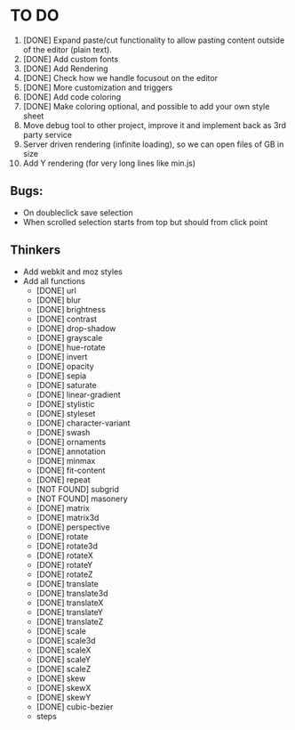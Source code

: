 # TO DO

1. [DONE] Expand paste/cut functionality to allow pasting content outside of the editor (plain text).
2. [DONE] Add custom fonts
3. [DONE] Add Rendering
4. [DONE] Check how we handle focusout on the editor
5. [DONE] More customization and triggers
6. [DONE] Add code coloring
7. [DONE] Make coloring optional, and possible to add your own style sheet
8. Move debug tool to other project, improve it and implement back as 3rd party service
9. Server driven rendering (infinite loading), so we can open files of GB in size
10. Add Y rendering (for very long lines like min.js)


## Bugs:

- On doubleclick save selection
- When scrolled selection starts from top but should from click point

## Thinkers

- Add webkit and moz styles
- Add all functions
  - [DONE] url
  - [DONE] blur
  - [DONE] brightness
  - [DONE] contrast
  - [DONE] drop-shadow
  - [DONE] grayscale
  - [DONE] hue-rotate
  - [DONE] invert
  - [DONE] opacity
  - [DONE] sepia
  - [DONE] saturate
  - [DONE] linear-gradient
  - [DONE] stylistic
  - [DONE] styleset
  - [DONE] character-variant
  - [DONE] swash
  - [DONE] ornaments
  - [DONE] annotation
  - [DONE] minmax
  - [DONE] fit-content
  - [DONE] repeat
  - [NOT FOUND] subgrid
  - [NOT FOUND] masonery
  - [DONE] matrix
  - [DONE] matrix3d
  - [DONE] perspective
  - [DONE] rotate
  - [DONE] rotate3d
  - [DONE] rotateX
  - [DONE] rotateY
  - [DONE] rotateZ
  - [DONE] translate
  - [DONE] translate3d
  - [DONE] translateX
  - [DONE] translateY
  - [DONE] translateZ
  - [DONE] scale
  - [DONE] scale3d
  - [DONE] scaleX
  - [DONE] scaleY
  - [DONE] scaleZ
  - [DONE] skew
  - [DONE] skewX
  - [DONE] skewY
  - [DONE] cubic-bezier
  - steps
